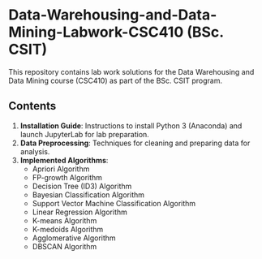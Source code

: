 # Data-Warehousing-and-Data-Mining-Labwork-CSC410 (BSc. CSIT)

This repository contains lab work solutions for the Data Warehousing and Data Mining course (CSC410) as part of the BSc. CSIT program.

## Contents

1. **Installation Guide**: Instructions to install Python 3 (Anaconda) and launch JupyterLab for lab preparation.
2. **Data Preprocessing**: Techniques for cleaning and preparing data for analysis.
3. **Implemented Algorithms**:
   - Apriori Algorithm
   - FP-growth Algorithm
   - Decision Tree (ID3) Algorithm
   - Bayesian Classification Algorithm
   - Support Vector Machine Classification Algorithm
   - Linear Regression Algorithm
   - K-means Algorithm
   - K-medoids Algorithm
   - Agglomerative Algorithm
   - DBSCAN Algorithm
